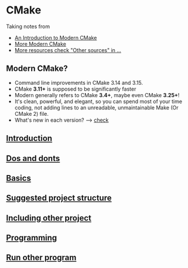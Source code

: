 # CMake

Taking notes from

- [An Introduction to Modern CMake](https://cliutils.gitlab.io/modern-cmake/)
- [More Modern CMake](https://hsf-training.github.io/hsf-training-cmake-webpage/)
- [More resources check "Other sources" in ...](https://cliutils.gitlab.io/modern-cmake/)

## Modern CMake?

- Command line improvements in CMake 3.14 and 3.15.
- CMake **3.11+** is supposed to be significantly faster
- Modern generally refers to CMake **3.4+**, maybe even CMake **3.25+**!
- It's clean, powerful, and elegant, so you can spend most of your time coding, not adding lines to an unreadable, unmaintainable Make (Or CMake 2) file.
- What's new in each version? --> [check](https://cliutils.gitlab.io/modern-cmake/chapters/intro/newcmake.html)

## [Introduction](introduction.md)
## [Dos and donts](dos_donts.md)
## [Basics](basics_md)
## [Suggested project structure](project_structure.md)
## [Including other project](including_other_project.md)
## [Programming](programming.md)
## [Run other program](run_other_program.md)